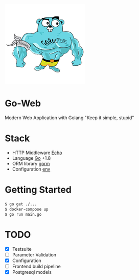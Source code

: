 ![big-gopher](big-gopher.png)

# Go-Web
Modern Web Application with Golang "Keep it simple, stupid"

# Stack
- HTTP Middleware [Echo](https://echo.labstack.com/)
- Language [Go](https://golang.org/) +1.8
- ORM library [gorm](https://github.com/jinzhu/gorm)
- Configuration [env](github.com/caarlos0/env)

# Getting Started

```
$ go get ./...
$ docker-compose up
$ go run main.go
```

# TODO

- [X] Testsuite
- [ ] Parameter Validation
- [X] Configuration
- [ ] Frontend build pipeline
- [X] Postgresql models
